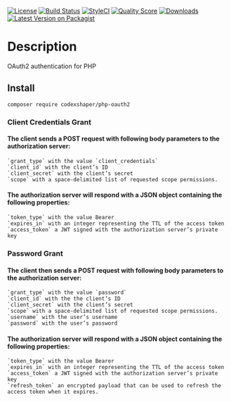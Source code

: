 [![License](http://img.shields.io/:license-mit-blue.svg?style=flat-square)](http://badges.mit-license.org)
[![Build Status](https://travis-ci.org/Codexshaper/php-oauth2.svg?branch=master)](https://travis-ci.org/Codexshaper/php-oauth2)
[![StyleCI](https://github.styleci.io/repos/270232789/shield?branch=master)](https://github.styleci.io/repos/270232789)
[![Quality Score](https://img.shields.io/scrutinizer/g/Codexshaper/php-oauth2.svg?style=flat-square)](https://scrutinizer-ci.com/g/Codexshaper/php-oauth2)
[![Downloads](https://poser.pugx.org/Codexshaper/php-oauth2/d/total.svg)](https://packagist.org/packages/Codexshaper/php-oauth2)
[![Latest Version on Packagist](https://img.shields.io/packagist/v/Codexshaper/php-oauth2.svg?style=flat-square)](https://packagist.org/packages/Codexshaper/php-oauth2)

# Description
OAuth2 authentication for PHP

## Install

```
composer require codexshaper/php-oauth2
```

### Client Credentials Grant

#### The client sends a POST request with following body parameters to the authorization server:

    `grant_type` with the value `client_credentials`
    `client_id` with the client’s ID
    `client_secret` with the client’s secret
    `scope` with a space-delimited list of requested scope permissions.

#### The authorization server will respond with a JSON object containing the following properties:

    `token_type` with the value Bearer
    `expires_in` with an integer representing the TTL of the access token
    `access_token` a JWT signed with the authorization server’s private key

### Password Grant


#### The client then sends a POST request with following body parameters to the authorization server:

    `grant_type` with the value `password`
    `client_id` with the the client’s ID
    `client_secret` with the client’s secret
    `scope` with a space-delimited list of requested scope permissions.
    `username` with the user’s username
    `password` with the user’s password

#### The authorization server will respond with a JSON object containing the following properties:

    `token_type` with the value Bearer
    `expires_in` with an integer representing the TTL of the access token
    `access_token` a JWT signed with the authorization server’s private key
    `refresh_token` an encrypted payload that can be used to refresh the access token when it expires.


